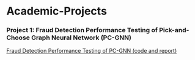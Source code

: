 # Academic-Projects

### Project 1: Fraud Detection Performance Testing of Pick-and-Choose Graph Neural Network (PC-GNN)
[Fraud Detection Performance Testing of PC-GNN (code and report)](https://github.com/YahanCong/data586_pcgnn.git)


